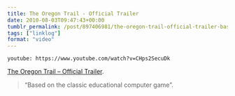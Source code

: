 ```yaml
---
title: The Oregon Trail - Official Trailer
date: 2010-08-03T09:47:43+00:00
tumblr_permalink: /post/897406981/the-oregon-trail-official-trailer-based-on
tags: ["linklog"]
format: "video"
---
```


`youtube: https://www.youtube.com/watch?v=CHps2SecuDk`

[The Oregon Trail &#8211; Official Trailer][1].

> &ldquo;Based on the classic educational computer game&rdquo;.

[1]: https://www.youtube.com/watch?v=CHps2SecuDk
